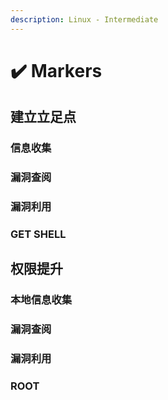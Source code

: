 ```yaml
---
description: Linux - Intermediate
---
```


# ✔️ Markers

## 建立立足点

### 信息收集





### 漏洞查阅





### 漏洞利用





### GET SHELL





## 权限提升

### 本地信息收集





### 漏洞查阅





### 漏洞利用





### ROOT
